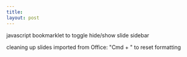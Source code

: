 ```yaml
---
title:
layout: post
---
```

javascript bookmarklet to toggle hide/show slide sidebar

cleaning up slides imported from Office: "Cmd + \" to reset formatting
